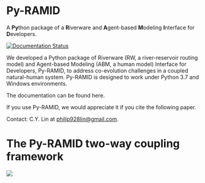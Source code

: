 # Py-RAMID
A **Py**thon package of a **R**iverware and **A**gent-based **M**odeling **I**nterface for **D**evelopers.

[![Documentation Status](https://readthedocs.org/projects/py-ramid/badge/?version=latest)](https://py-ramid.readthedocs.io/en/latest/?badge=latest)

We developed a Python package of Riverware (RW, a river-reservoir routing model) and Agent-based Modeling (ABM, a human model) Interface for Developers, Py-RAMID, to address co-evolution challenges in a coupled natural-human system. Py-RAMID is designed to work under Python 3.7 and Windows environments. 

The documentation can be found here.

If you use Py-RAMID, we would appreciate it if you cite the following paper.

Contact: C.Y. Lin at philip928lin@gmail.com.

# The Py-RAMID two-way coupling framework
![](https://i.imgur.com/WQhMuvi.png)
